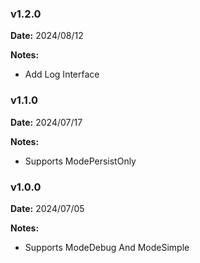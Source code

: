 ### v1.2.0
**Date:** 2024/08/12

**Notes:**

* Add Log Interface

### v1.1.0
**Date:** 2024/07/17

**Notes:**

* Supports ModePersistOnly

### v1.0.0
**Date:** 2024/07/05

**Notes:**

* Supports ModeDebug And ModeSimple